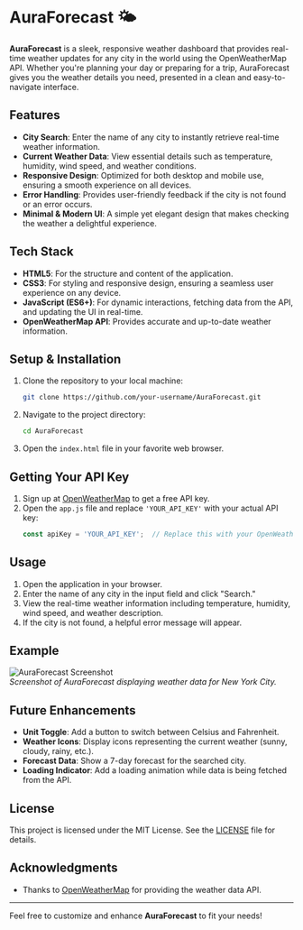 # AuraForecast 🌤️

**AuraForecast** is a sleek, responsive weather dashboard that provides real-time weather updates for any city in the world using the OpenWeatherMap API. Whether you're planning your day or preparing for a trip, AuraForecast gives you the weather details you need, presented in a clean and easy-to-navigate interface.

## Features

- **City Search**: Enter the name of any city to instantly retrieve real-time weather information.
- **Current Weather Data**: View essential details such as temperature, humidity, wind speed, and weather conditions.
- **Responsive Design**: Optimized for both desktop and mobile use, ensuring a smooth experience on all devices.
- **Error Handling**: Provides user-friendly feedback if the city is not found or an error occurs.
- **Minimal & Modern UI**: A simple yet elegant design that makes checking the weather a delightful experience.

## Tech Stack

- **HTML5**: For the structure and content of the application.
- **CSS3**: For styling and responsive design, ensuring a seamless user experience on any device.
- **JavaScript (ES6+)**: For dynamic interactions, fetching data from the API, and updating the UI in real-time.
- **OpenWeatherMap API**: Provides accurate and up-to-date weather information.

## Setup & Installation

1. Clone the repository to your local machine:
   ```bash
   git clone https://github.com/your-username/AuraForecast.git
   ```
2. Navigate to the project directory:
   ```bash
   cd AuraForecast
   ```
3. Open the `index.html` file in your favorite web browser.

## Getting Your API Key

1. Sign up at [OpenWeatherMap](https://openweathermap.org/) to get a free API key.
2. Open the `app.js` file and replace `'YOUR_API_KEY'` with your actual API key:
   ```javascript
   const apiKey = 'YOUR_API_KEY';  // Replace this with your OpenWeatherMap API key
   ```

## Usage

1. Open the application in your browser.
2. Enter the name of any city in the input field and click "Search."
3. View the real-time weather information including temperature, humidity, wind speed, and weather description.
4. If the city is not found, a helpful error message will appear.

## Example

![AuraForecast Screenshot](path-to-screenshot.png)  
*Screenshot of AuraForecast displaying weather data for New York City.*

## Future Enhancements

- **Unit Toggle**: Add a button to switch between Celsius and Fahrenheit.
- **Weather Icons**: Display icons representing the current weather (sunny, cloudy, rainy, etc.).
- **Forecast Data**: Show a 7-day forecast for the searched city.
- **Loading Indicator**: Add a loading animation while data is being fetched from the API.

## License

This project is licensed under the MIT License. See the [LICENSE](LICENSE) file for details.

## Acknowledgments

- Thanks to [OpenWeatherMap](https://openweathermap.org/) for providing the weather data API.
  
---

Feel free to customize and enhance **AuraForecast** to fit your needs!
